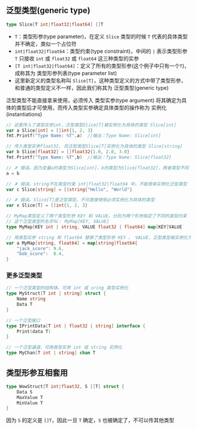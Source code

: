 ## 泛型类型(generic type)

```go
type Slice[T int|float32|float64] []T
```

- `T`：类型形参(type parameter)，在定义 `Slice` 类型的时候 `T` 代表的具体类型并不确定，类似一个占位符
- `int|float32|float64`：类型约束(type constraint)，中间的 `|` 表示类型形参 `T` 只接收 `int` 或 `float32` 或 `float64` 这三种类型的实参
- `[T int|float32|float64]`：定义了所有的类型形参(这个例子中只有一个`T`)，成称其为 类型形参列表(type parameter list)
- 这里新定义的类型名称叫 `Slice[T]`，这种类型定义的方式中带了类型形参，和普通的类型定义不一样，因此我们称其为 泛型类型(generic type)

泛型类型不能直接拿来使用，必须传入 类型实参(type argument) 将其确定为具体的类型后才可使用，而传入类型实参确定具体类型的操作称为 实例化(instantiations)

```go
// 这里传入了类型实参int，泛型类型Slice[T]被实例化为具体的类型 Slice[int]
var a Slice[int] = []int{1, 2, 3}  
fmt.Printf("Type Name: %T",a)  //输出：Type Name: Slice[int]

// 传入类型实参float32, 将泛型类型Slice[T]实例化为具体的类型 Slice[string]
var b Slice[float32] = []float32{1.0, 2.0, 3.0} 
fmt.Printf("Type Name: %T",b)  //输出：Type Name: Slice[float32]

// ✗ 错误。因为变量a的类型为Slice[int]，b的类型为Slice[float32]，两者类型不同
a = b  

// ✗ 错误。string不在类型约束 int|float32|float64 中，不能用来实例化泛型类型
var c Slice[string] = []string{"Hello", "World"} 

// ✗ 错误。Slice[T]是泛型类型，不可直接使用必须实例化为具体的类型
var x Slice[T] = []int{1, 2, 3} 

// MyMap类型定义了两个类型形参 KEY 和 VALUE。分别为两个形参指定了不同的类型约束
// 这个泛型类型的名字叫： MyMap[KEY, VALUE]
type MyMap[KEY int | string, VALUE float32 | float64] map[KEY]VALUE  

// 用类型实参 string 和 flaot64 替换了类型形参 KEY 、 VALUE，泛型类型被实例化为具体的类型：MyMap[string, float64]
var a MyMap[string, float64] = map[string]float64{
    "jack_score": 9.6,
    "bob_score":  8.4,
}
```

### 更多泛型类型

```go
// 一个泛型类型的结构体。可用 int 或 sring 类型实例化
type MyStruct[T int | string] struct {  
    Name string
    Data T
}

// 一个泛型接口
type IPrintData[T int | float32 | string] interface {
    Print(data T)
}

// 一个泛型通道，可用类型实参 int 或 string 实例化
type MyChan[T int | string] chan T
```

## 类型形参互相套用

```go
type WowStruct[T int|float32, S []T] struct {
	Data S
	MaxValue T
	MinValue T
}
```

因为 `S` 的定义是 `[]T`，因此一旦 `T` 确定，`S` 也被确定了，不可以传其他类型